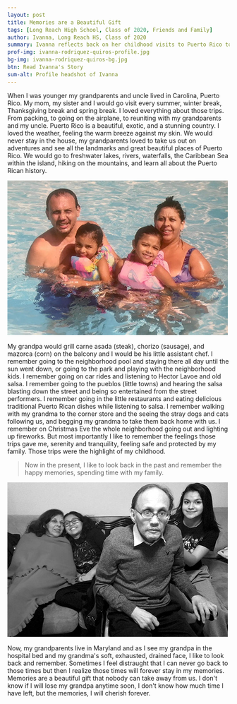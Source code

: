 ```yaml
---
layout: post
title: Memories are a Beautiful Gift
tags: [Long Reach High School, Class of 2020, Friends and Family] 
author: Ivanna, Long Reach HS, Class of 2020
summary: Ivanna reflects back on her childhood visits to Puerto Rico to visit family and experience the culture and traditions that continue to shape her in America.
prof-img: ivanna-rodriquez-quiros-profile.jpg
bg-img: ivanna-rodriquez-quiros-bg.jpg
btn: Read Ivanna's Story
sum-alt: Profile headshot of Ivanna
---
```


When I was younger my grandparents and uncle lived in Carolina, Puerto Rico. My mom, my sister and I would go visit every summer, winter break, Thanksgiving break and spring break. I loved everything about those trips. From packing, to going on the airplane, to reuniting with my grandparents and my uncle. Puerto Rico is a beautiful, exotic, and a stunning country. I loved the weather, feeling the warm breeze against my skin. We would never stay in the house, my grandparents loved to take us out on adventures and see all the landmarks and great beautiful places of Puerto Rico. We would go to freshwater lakes, rivers, waterfalls, the Caribbean Sea within the island, hiking on the mountains, and learn all about the Puerto Rican history.

<img class="post__img" src="/img/story/ivanna-rodriquez-quiros-family-photo-pool.jpg"> 

My grandpa would grill carne asada (steak), chorizo (sausage), and mazorca (corn) on the balcony and I would be his little assistant chef. I remember going to the neighborhood pool and staying there all day until the sun went down, or going to the park and playing with the neighborhood kids. I remember going on car rides and listening to Hector Lavoe and old salsa. I remember going to the pueblos (little towns) and hearing the salsa blasting down the street and being so entertained from the street performers. I remember going in the little restaurants and eating delicious traditional Puerto Rican dishes while listening to salsa. I remember walking with my grandma to the corner store and the seeing the stray dogs and cats following us, and begging my grandma to take them back home with us. I remember on Christmas Eve the whole neighborhood going out and lighting up fireworks. But most importantly I like to remember the feelings those trips gave me, serenity and tranquility, feeling safe and protected by my family. Those trips were the highlight of my childhood. 

> Now in the present, I like to look back in the past and remember the happy memories, spending time with my family. 

<img class="post__img" src="/img/story/ivanna-rodriquez-quiros-family-photo.jpg">

Now, my grandparents live in Maryland and as I see my grandpa in the hospital bed and my grandma's soft, exhausted, drained face, I like to look back and remember. Sometimes I feel distraught that I can never go back to those times but then I realize those times will forever stay in my memories. Memories are a beautiful gift that nobody can take away from us. I don't know if I will lose my grandpa anytime soon, I don't know how much time I have left, but the memories, I will cherish forever. 
